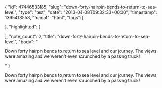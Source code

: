 {
  "id": 47446533185,
  "slug": "down-forty-hairpin-bends-to-return-to-sea-level",
  "type": "text",
  "date": "2013-04-08T09:32:33+00:00",
  "timestamp": 1365413553,
  "format": "html",
  "tags": [

  ],
  "highlighted": [

  ],
  "note_count": 0,
  "title": "down-forty-hairpin-bends-to-return-to-sea-level",
  "body": "<p>Down forty hairpin bends to return to sea level and our journey. The views were amazing and we weren&rsquo;t even scrunched by a passing truck!</p>"
}

<p>Down forty hairpin bends to return to sea level and our journey. The views were amazing and we weren&rsquo;t even scrunched by a passing truck!</p>